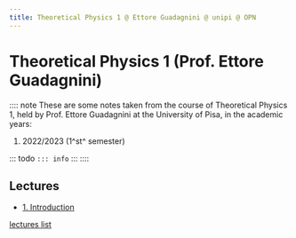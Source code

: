 ```yaml
---
title: Theoretical Physics 1 @ Ettore Guadagnini @ unipi @ OPN
---
```


# Theoretical Physics 1 (Prof. Ettore Guadagnini)

:::: note
These are some notes taken from the course of Theoretical Physics 1, held by Prof. Ettore Guadagnini at the University of Pisa, in the academic years:
  1. 2022/2023 (1^st^ semester)

::: todo
`::: info`
:::
::::

## Lectures

- [1. Introduction](./lectures/1-introduction/)

[lectures list](./lectures/)
